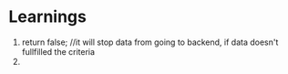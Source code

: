 # Learnings

1. return false; //it will stop data from going to backend, if data doesn't fullfilled the criteria
2. 
